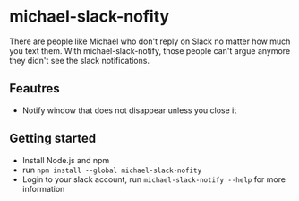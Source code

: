 # michael-slack-nofity

There are people like Michael who don't reply on Slack no matter how much you text them.
With michael-slack-notify, those people can't argue anymore they didn't see the slack notifications.

## Feautres
- Notify window that does not disappear unless you close it

## Getting started
- Install Node.js and npm
- run `npm install --global michael-slack-nofity`
- Login to your slack account, run `michael-slack-notify --help` for more information


